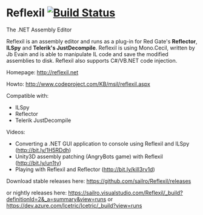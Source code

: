 Reflexil [![Build Status](https://sailro.visualstudio.com/Reflexil/_apis/build/status/sailro.Reflexil?branchName=master)](https://sailro.visualstudio.com/Reflexil/_build/latest?definitionId=2&branchName=master)
========

The .NET Assembly Editor

Reflexil is an assembly editor and runs as a plug-in for Red Gate's **Reflector**, **ILSpy** and **Telerik's JustDecompile**. Reflexil is using Mono.Cecil, written by Jb Evain and is able to manipulate IL code and save the modified assemblies to disk. Reflexil also supports C#/VB.NET code injection.

Homepage: http://reflexil.net

Howto: http://www.codeproject.com/KB/msil/reflexil.aspx

Compatible with:
- ILSpy
- Reflector
- Telerik JustDecompile

Videos:
- Converting a .NET GUI application to console using Reflexil and ILSpy (http://bit.ly/1H5RDdh)
- Unity3D assembly patching (AngryBots game) with Reflexil  (http://bit.ly/un1ty)
- Playing with Reflexil and Reflector (http://bit.ly/kill3rv1d) 

Download stable releases here: https://github.com/sailro/Reflexil/releases

or nightly releases here: https://sailro.visualstudio.com/Reflexil/_build?definitionId=2&_a=summary&view=runs or
https://dev.azure.com/Icetric/Icetric/_build?view=runs
